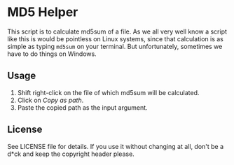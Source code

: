 # MD5 Helper

This script is to calculate md5sum of a file. As we all very well know a script like this is
would be pointless on Linux systems, since that calculation is as simple as typing `md5sum` on your terminal.
But unfortunately, sometimes we have to do things on Windows.

## Usage

1. Shift right-click on the file of which md5sum will be calculated.
2. Click on *Copy as path*.
3. Paste the copied path as the input argument.

## License

See LICENSE file for details. If you use it without changing at all, don't be a d*ck and keep the copyright header please.
